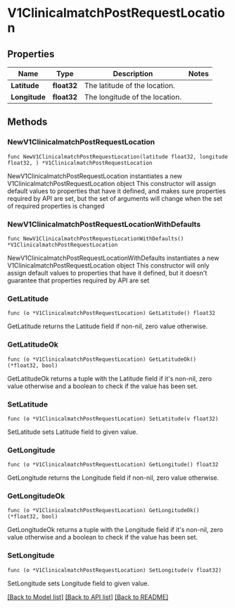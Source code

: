 # V1ClinicalmatchPostRequestLocation

## Properties

Name | Type | Description | Notes
------------ | ------------- | ------------- | -------------
**Latitude** | **float32** | The latitude of the location. | 
**Longitude** | **float32** | The longitude of the location. | 

## Methods

### NewV1ClinicalmatchPostRequestLocation

`func NewV1ClinicalmatchPostRequestLocation(latitude float32, longitude float32, ) *V1ClinicalmatchPostRequestLocation`

NewV1ClinicalmatchPostRequestLocation instantiates a new V1ClinicalmatchPostRequestLocation object
This constructor will assign default values to properties that have it defined,
and makes sure properties required by API are set, but the set of arguments
will change when the set of required properties is changed

### NewV1ClinicalmatchPostRequestLocationWithDefaults

`func NewV1ClinicalmatchPostRequestLocationWithDefaults() *V1ClinicalmatchPostRequestLocation`

NewV1ClinicalmatchPostRequestLocationWithDefaults instantiates a new V1ClinicalmatchPostRequestLocation object
This constructor will only assign default values to properties that have it defined,
but it doesn't guarantee that properties required by API are set

### GetLatitude

`func (o *V1ClinicalmatchPostRequestLocation) GetLatitude() float32`

GetLatitude returns the Latitude field if non-nil, zero value otherwise.

### GetLatitudeOk

`func (o *V1ClinicalmatchPostRequestLocation) GetLatitudeOk() (*float32, bool)`

GetLatitudeOk returns a tuple with the Latitude field if it's non-nil, zero value otherwise
and a boolean to check if the value has been set.

### SetLatitude

`func (o *V1ClinicalmatchPostRequestLocation) SetLatitude(v float32)`

SetLatitude sets Latitude field to given value.


### GetLongitude

`func (o *V1ClinicalmatchPostRequestLocation) GetLongitude() float32`

GetLongitude returns the Longitude field if non-nil, zero value otherwise.

### GetLongitudeOk

`func (o *V1ClinicalmatchPostRequestLocation) GetLongitudeOk() (*float32, bool)`

GetLongitudeOk returns a tuple with the Longitude field if it's non-nil, zero value otherwise
and a boolean to check if the value has been set.

### SetLongitude

`func (o *V1ClinicalmatchPostRequestLocation) SetLongitude(v float32)`

SetLongitude sets Longitude field to given value.



[[Back to Model list]](../README.md#documentation-for-models) [[Back to API list]](../README.md#documentation-for-api-endpoints) [[Back to README]](../README.md)


